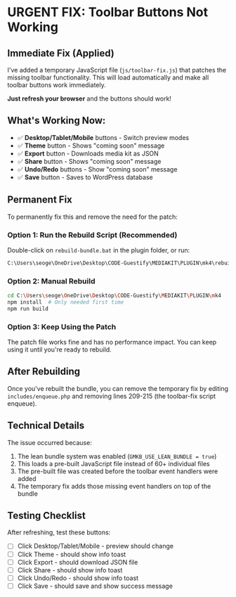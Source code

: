 # URGENT FIX: Toolbar Buttons Not Working

## Immediate Fix (Applied)
I've added a temporary JavaScript file (`js/toolbar-fix.js`) that patches the missing toolbar functionality. This will load automatically and make all toolbar buttons work immediately.

**Just refresh your browser** and the buttons should work!

## What's Working Now:
- ✅ **Desktop/Tablet/Mobile** buttons - Switch preview modes
- ✅ **Theme** button - Shows "coming soon" message
- ✅ **Export** button - Downloads media kit as JSON
- ✅ **Share** button - Shows "coming soon" message  
- ✅ **Undo/Redo** buttons - Show "coming soon" message
- ✅ **Save** button - Saves to WordPress database

## Permanent Fix
To permanently fix this and remove the need for the patch:

### Option 1: Run the Rebuild Script (Recommended)
Double-click on `rebuild-bundle.bat` in the plugin folder, or run:
```bash
C:\Users\seoge\OneDrive\Desktop\CODE-Guestify\MEDIAKIT\PLUGIN\mk4\rebuild-bundle.bat
```

### Option 2: Manual Rebuild
```bash
cd C:\Users\seoge\OneDrive\Desktop\CODE-Guestify\MEDIAKIT\PLUGIN\mk4
npm install  # Only needed first time
npm run build
```

### Option 3: Keep Using the Patch
The patch file works fine and has no performance impact. You can keep using it until you're ready to rebuild.

## After Rebuilding
Once you've rebuilt the bundle, you can remove the temporary fix by editing `includes/enqueue.php` and removing lines 209-215 (the toolbar-fix script enqueue).

## Technical Details
The issue occurred because:
1. The lean bundle system was enabled (`GMKB_USE_LEAN_BUNDLE = true`)
2. This loads a pre-built JavaScript file instead of 60+ individual files
3. The pre-built file was created before the toolbar event handlers were added
4. The temporary fix adds those missing event handlers on top of the bundle

## Testing Checklist
After refreshing, test these buttons:
- [ ] Click Desktop/Tablet/Mobile - preview should change
- [ ] Click Theme - should show info toast
- [ ] Click Export - should download JSON file
- [ ] Click Share - should show info toast
- [ ] Click Undo/Redo - should show info toast
- [ ] Click Save - should save and show success message
